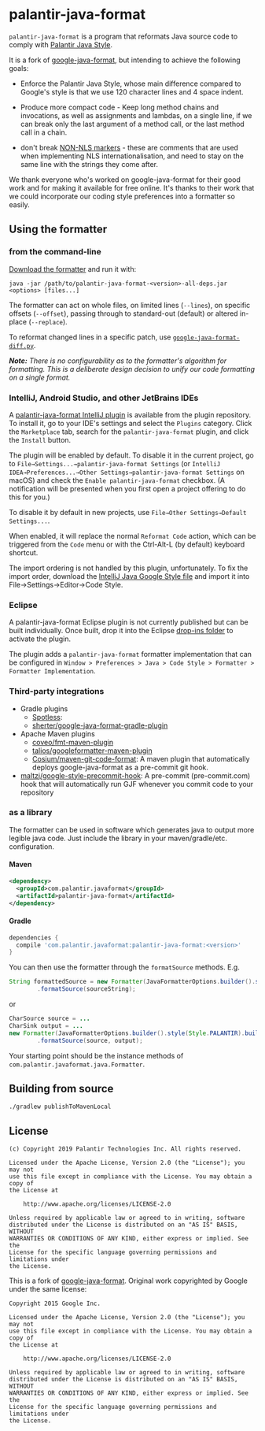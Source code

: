 # palantir-java-format

`palantir-java-format` is a program that reformats Java source code to comply with
[Palantir Java Style][].

It is a fork of [google-java-format], but intending to achieve the following goals:

* Enforce the Palantir Java Style, whose main difference compared to Google's style is that we use 120 character lines and 4 space indent.

* Produce more compact code - Keep long method chains and invocations, as well as assignments and lambdas, on a single line, if we can break only the last argument of a method call, or the last method call in a chain.

* don't break [NON-NLS markers][] - these are comments that are used when implementing NLS internationalisation, and need to stay on the same line with the strings they come after.

We thank everyone who's worked on google-java-format for their good work and for making it available for free online. It's thanks to their work that we could incorporate our coding style preferences into a formatter so easily.

[google-java-format]: https://github.com/google/google-java-format 
[Palantir Java Style]: https://github.com/palantir/gradle-baseline/blob/develop/docs/java-style-guide/readme.md
[NON-NLS markers]: https://stackoverflow.com/a/40266605

## Using the formatter

### from the command-line

[Download the formatter](https://github.com/palantir/palantir-java-format/releases)
and run it with:

```
java -jar /path/to/palantir-java-format-<version>-all-deps.jar <options> [files...]
```

The formatter can act on whole files, on limited lines (`--lines`), on specific
offsets (`--offset`), passing through to standard-out (default) or altered
in-place (`--replace`).

To reformat changed lines in a specific patch, use
[`google-java-format-diff.py`](https://github.com/palantir/palantir-java-format/blob/master/scripts/google-java-format-diff.py).

***Note:*** *There is no configurability as to the formatter's algorithm for
formatting. This is a deliberate design decision to unify our code formatting on
a single format.*

### IntelliJ, Android Studio, and other JetBrains IDEs

A
[palantir-java-format IntelliJ plugin](https://plugins.jetbrains.com/plugin/8527)
is available from the plugin repository. To install it, go to your IDE's
settings and select the `Plugins` category. Click the `Marketplace` tab, search
for the `palantir-java-format` plugin, and click the `Install` button.

The plugin will be enabled by default. To disable it in the current project, go
to `File→Settings...→palantir-java-format Settings` (or `IntelliJ
IDEA→Preferences...→Other Settings→palantir-java-format Settings` on macOS) and
check the `Enable palantir-java-format` checkbox. (A notification will be
presented when you first open a project offering to do this for you.)

To disable it by default in new projects, use `File→Other Settings→Default
Settings...`.

When enabled, it will replace the normal `Reformat Code` action, which can be
triggered from the `Code` menu or with the Ctrl-Alt-L (by default) keyboard
shortcut.

The import ordering is not handled by this plugin, unfortunately. To fix the
import order, download the
[IntelliJ Java Google Style file](https://raw.githubusercontent.com/google/styleguide/gh-pages/intellij-java-google-style.xml)
and import it into File→Settings→Editor→Code Style.

### Eclipse

A palantir-java-format Eclipse plugin is not currently published but can be built individually. 
Once built, drop it into the Eclipse
[drop-ins folder](http://help.eclipse.org/neon/index.jsp?topic=%2Forg.eclipse.platform.doc.isv%2Freference%2Fmisc%2Fp2_dropins_format.html)
to activate the plugin.

The plugin adds a `palantir-java-format` formatter implementation that can be
configured in `Window > Preferences > Java > Code Style > Formatter > Formatter
Implementation`.

### Third-party integrations

*   Gradle plugins
    *   [Spotless](https://github.com/diffplug/spotless/tree/master/plugin-gradle#applying-to-java-source-google-java-format):
    *   [sherter/google-java-format-gradle-plugin](https://github.com/sherter/google-java-format-gradle-plugin)
*   Apache Maven plugins
    *   [coveo/fmt-maven-plugin](https://github.com/coveo/fmt-maven-plugin)
    *   [talios/googleformatter-maven-plugin](https://github.com/talios/googleformatter-maven-plugin)
    *   [Cosium/maven-git-code-format](https://github.com/Cosium/maven-git-code-format):
        A maven plugin that automatically deploys google-java-format as a
        pre-commit git hook.
*   [maltzj/google-style-precommit-hook](https://github.com/maltzj/google-style-precommit-hook):
    A pre-commit (pre-commit.com) hook that will automatically run GJF whenever
    you commit code to your repository

### as a library

The formatter can be used in software which generates java to output more
legible java code. Just include the library in your maven/gradle/etc.
configuration.

#### Maven

```xml
<dependency>
  <groupId>com.palantir.javaformat</groupId>
  <artifactId>palantir-java-format</artifactId>
</dependency>
```

#### Gradle

```groovy
dependencies {
  compile 'com.palantir.javaformat:palantir-java-format:<version>'
}
```

You can then use the formatter through the `formatSource` methods. E.g.

```java
String formattedSource = new Formatter(JavaFormatterOptions.builder().style(Style.PALANTIR).build())
        .formatSource(sourceString);
```

or

```java
CharSource source = ...
CharSink output = ...
new Formatter(JavaFormatterOptions.builder().style(Style.PALANTIR).build())
        .formatSource(source, output);
```

Your starting point should be the instance methods of
`com.palantir.javaformat.java.Formatter`.

## Building from source

```
./gradlew publishToMavenLocal
```

## License

```text
(c) Copyright 2019 Palantir Technologies Inc. All rights reserved.

Licensed under the Apache License, Version 2.0 (the "License"); you may not
use this file except in compliance with the License. You may obtain a copy of
the License at

    http://www.apache.org/licenses/LICENSE-2.0

Unless required by applicable law or agreed to in writing, software
distributed under the License is distributed on an "AS IS" BASIS, WITHOUT
WARRANTIES OR CONDITIONS OF ANY KIND, either express or implied. See the
License for the specific language governing permissions and limitations under
the License.
```

This is a fork of [google-java-format](https://github.com/google/google-java-format).
Original work copyrighted by Google under the same license:

```text
Copyright 2015 Google Inc.

Licensed under the Apache License, Version 2.0 (the "License"); you may not
use this file except in compliance with the License. You may obtain a copy of
the License at

    http://www.apache.org/licenses/LICENSE-2.0

Unless required by applicable law or agreed to in writing, software
distributed under the License is distributed on an "AS IS" BASIS, WITHOUT
WARRANTIES OR CONDITIONS OF ANY KIND, either express or implied. See the
License for the specific language governing permissions and limitations under
the License.
```